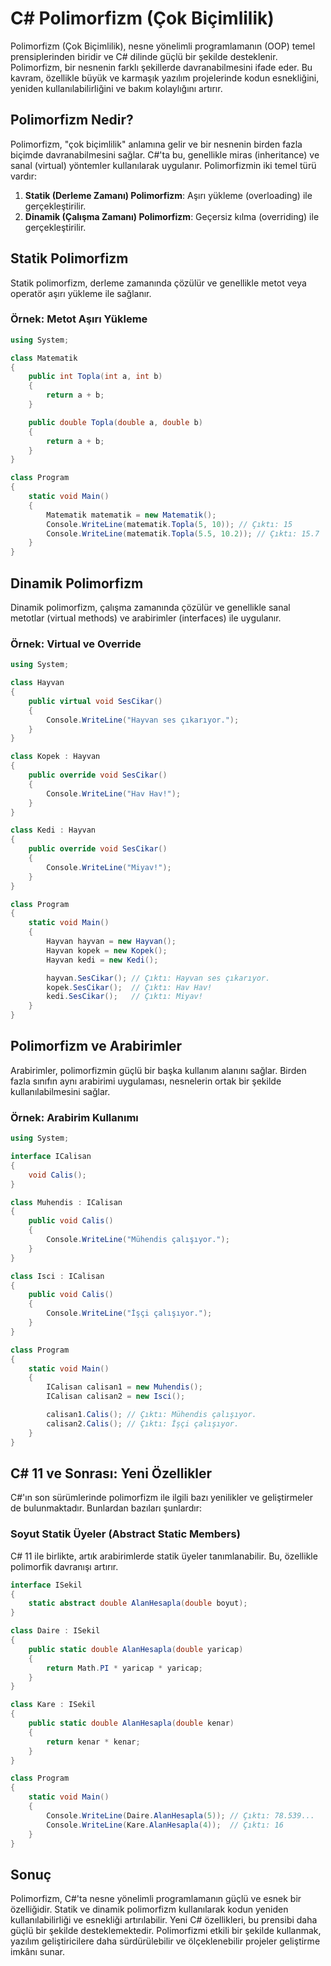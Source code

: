 # C# Polimorfizm (Çok Biçimlilik)

Polimorfizm (Çok Biçimlilik), nesne yönelimli programlamanın (OOP) temel prensiplerinden biridir ve C# dilinde güçlü bir şekilde desteklenir. Polimorfizm, bir nesnenin farklı şekillerde davranabilmesini ifade eder. Bu kavram, özellikle büyük ve karmaşık yazılım projelerinde kodun esnekliğini, yeniden kullanılabilirliğini ve bakım kolaylığını artırır.

## Polimorfizm Nedir?
Polimorfizm, "çok biçimlilik" anlamına gelir ve bir nesnenin birden fazla biçimde davranabilmesini sağlar. C#'ta bu, genellikle miras (inheritance) ve sanal (virtual) yöntemler kullanılarak uygulanır. Polimorfizmin iki temel türü vardır:

1. **Statik (Derleme Zamanı) Polimorfizm**: Aşırı yükleme (overloading) ile gerçekleştirilir.
2. **Dinamik (Çalışma Zamanı) Polimorfizm**: Geçersiz kılma (overriding) ile gerçekleştirilir.

## Statik Polimorfizm
Statik polimorfizm, derleme zamanında çözülür ve genellikle metot veya operatör aşırı yükleme ile sağlanır.

### Örnek: Metot Aşırı Yükleme
```csharp
using System;

class Matematik
{
    public int Topla(int a, int b)
    {
        return a + b;
    }

    public double Topla(double a, double b)
    {
        return a + b;
    }
}

class Program
{
    static void Main()
    {
        Matematik matematik = new Matematik();
        Console.WriteLine(matematik.Topla(5, 10)); // Çıktı: 15
        Console.WriteLine(matematik.Topla(5.5, 10.2)); // Çıktı: 15.7
    }
}
```

## Dinamik Polimorfizm
Dinamik polimorfizm, çalışma zamanında çözülür ve genellikle sanal metotlar (virtual methods) ve arabirimler (interfaces) ile uygulanır.

### Örnek: Virtual ve Override
```csharp
using System;

class Hayvan
{
    public virtual void SesCikar()
    {
        Console.WriteLine("Hayvan ses çıkarıyor.");
    }
}

class Kopek : Hayvan
{
    public override void SesCikar()
    {
        Console.WriteLine("Hav Hav!");
    }
}

class Kedi : Hayvan
{
    public override void SesCikar()
    {
        Console.WriteLine("Miyav!");
    }
}

class Program
{
    static void Main()
    {
        Hayvan hayvan = new Hayvan();
        Hayvan kopek = new Kopek();
        Hayvan kedi = new Kedi();

        hayvan.SesCikar(); // Çıktı: Hayvan ses çıkarıyor.
        kopek.SesCikar();  // Çıktı: Hav Hav!
        kedi.SesCikar();   // Çıktı: Miyav!
    }
}
```

## Polimorfizm ve Arabirimler
Arabirimler, polimorfizmin güçlü bir başka kullanım alanını sağlar. Birden fazla sınıfın aynı arabirimi uygulaması, nesnelerin ortak bir şekilde kullanılabilmesini sağlar.

### Örnek: Arabirim Kullanımı
```csharp
using System;

interface ICalisan
{
    void Calis();
}

class Muhendis : ICalisan
{
    public void Calis()
    {
        Console.WriteLine("Mühendis çalışıyor.");
    }
}

class Isci : ICalisan
{
    public void Calis()
    {
        Console.WriteLine("İşçi çalışıyor.");
    }
}

class Program
{
    static void Main()
    {
        ICalisan calisan1 = new Muhendis();
        ICalisan calisan2 = new Isci();

        calisan1.Calis(); // Çıktı: Mühendis çalışıyor.
        calisan2.Calis(); // Çıktı: İşçi çalışıyor.
    }
}
```

## C# 11 ve Sonrası: Yeni Özellikler
C#'ın son sürümlerinde polimorfizm ile ilgili bazı yenilikler ve geliştirmeler de bulunmaktadır. Bunlardan bazıları şunlardır:

### Soyut Statik Üyeler (Abstract Static Members)
C# 11 ile birlikte, artık arabirimlerde statik üyeler tanımlanabilir. Bu, özellikle polimorfik davranışı artırır.

```csharp
interface ISekil
{
    static abstract double AlanHesapla(double boyut);
}

class Daire : ISekil
{
    public static double AlanHesapla(double yaricap)
    {
        return Math.PI * yaricap * yaricap;
    }
}

class Kare : ISekil
{
    public static double AlanHesapla(double kenar)
    {
        return kenar * kenar;
    }
}

class Program
{
    static void Main()
    {
        Console.WriteLine(Daire.AlanHesapla(5)); // Çıktı: 78.539...
        Console.WriteLine(Kare.AlanHesapla(4));  // Çıktı: 16
    }
}
```

## Sonuç
Polimorfizm, C#'ta nesne yönelimli programlamanın güçlü ve esnek bir özelliğidir. Statik ve dinamik polimorfizm kullanılarak kodun yeniden kullanılabilirliği ve esnekliği artırılabilir. Yeni C# özellikleri, bu prensibi daha güçlü bir şekilde desteklemektedir. Polimorfizmi etkili bir şekilde kullanmak, yazılım geliştiricilere daha sürdürülebilir ve ölçeklenebilir projeler geliştirme imkânı sunar.
